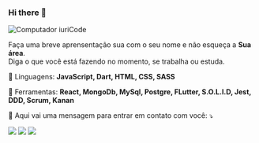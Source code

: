 ### Hi there 👋

![Computador iuriCode](https://raw.githubusercontent.com/MicaelliMedeiros/micaellimedeiros/master/image/computer-illustration.png)

Faça uma breve aprensentação sua com o seu nome e não esqueça a **Sua área**.  
Diga o que você está fazendo no momento, se trabalha ou estuda.

🦄 Linguagens: **JavaScript, Dart, HTML, CSS, SASS**

💼 Ferramentas: **React, MongoDb, MySql, Postgre, FLutter, S.O.L.I.D, Jest, DDD, Scrum, Kanan**

💌 Aqui vai uma mensagem para entrar em contato com você: ⤵️

[![](https://img.shields.io/badge/-Gmail-FF0000?style=flat-square&labelColor=FF0000&logo=gmail&logoColor=white&link=LINK-DO-SEU-EMAIL)](#) [ ![](https://img.shields.io/badge/-Linkedin-0e76a8?style=flat-square&logo=Linkedin&logoColor=white&link=www.linkedin.com/in/luiz-henrique-martins-b741a4156/)](#) [ ![](https://img.shields.io/badge/-WhatsApp-25d366?style=flat-square&labelColor=25d366&logo=whatsapp&logoColor=white&link=API-DO-SEU-WHATSAPP)](#)
